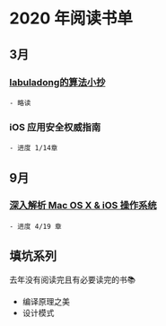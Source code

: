 # 2020 年阅读书单

## 3月 

### [labuladong的算法小抄](https://labuladong.gitbook.io/algo/)
	- 略读

### iOS 应用安全权威指南 
	- 进度 1/14章

## 9月

### [深入解析 Mac OS X & iOS 操作系统](https://item.jd.com/11440088.html)
	- 进度 4/19 章


## 填坑系列

去年没有阅读完且有必要读完的书📚

- 编译原理之美
- 设计模式